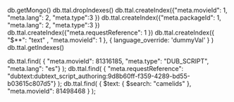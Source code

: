 db.getMongo()
db.ttal.dropIndexes()
db.ttal.createIndex({"meta.movieId": 1, "meta.lang": 2, "meta.type":3  })
db.ttal.createIndex({"meta.packageId": 1, "meta.lang": 2, "meta.type":3  })
db.ttal.createIndex({"meta.requestReference": 1 })
db.ttal.createIndex({ "$**": "text" , "meta.movieId": 1 }, { language_override: 'dummyVal' } )
db.ttal.getIndexes()

db.ttal.find( { "meta.movieId": 81316185, "meta.type": "DUB_SCRIPT", "meta.lang": "es"} );
db.ttal.find( { "meta.requestReference": "dubtext:dubtext_script_authoring:9d8b60ff-f359-4289-bd55-b03615c807d5"} );
db.ttal.find( { $text: { $search: "camelids" }, "meta.movieId": 81498468 } );